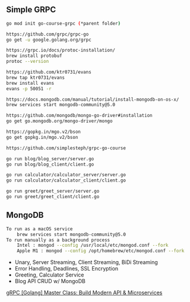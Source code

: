 ## Simple GRPC

```bash
go mod init go-course-grpc (*parent folder)

https://github.com/grpc/grpc-go
go get -u google.golang.org/grpc

https://grpc.io/docs/protoc-installation/
brew install protobuf
protoc --version

https://github.com/ktr0731/evans
brew tap ktr0731/evans
brew install evans
evans -p 50051 -r

https://docs.mongodb.com/manual/tutorial/install-mongodb-on-os-x/
brew services start mongodb-community@5.0

https://github.com/mongodb/mongo-go-driver#installation
go get go.mongodb.org/mongo-driver/mongo

https://gopkg.in/mgo.v2/bson
go get gopkg.in/mgo.v2/bson

https://github.com/simplesteph/grpc-go-course

go run blog/blog_server/server.go
go run blog/blog_client/client.go

go run calculator/calculator_server/server.go
go run calculator/calculator_client/client.go

go run greet/greet_server/server.go
go run greet/greet_client/client.go
```

## MongoDB
```bash
To run as a macOS service
    brew services start mongodb-community@5.0
To run manually as a background process
    Intel : mongod --config /usr/local/etc/mongod.conf --fork
    Apple M1 : mongod --config /opt/homebrew/etc/mongod.conf --fork
```

* Unary, Server Streaming, Client Streaming, BiDi Streaming
* Error Handling, Deadlines, SSL Encryption
* Greeting, Calculator Service
* Blog API CRUD w/ MongoDB

[gRPC [Golang] Master Class: Build Modern API & Microservices](https://www.udemy.com/share/101Zo03@hLg16RK2Dy4Bqev4WGrRQNN4e06juzLsi2hHw-T0girQ21D6EbTpVx43gDxdo9xZ/)